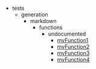 - tests
    - generation
        - markdown
            - functions
                - undocumented
                    - [myFunction1](tests/generation/markdown/functions/undocumented/myFunction1.md)
                    - [myFunction2](tests/generation/markdown/functions/undocumented/myFunction2.md)
                    - [myFunction3](tests/generation/markdown/functions/undocumented/myFunction3.md)
                    - [myFunction4](tests/generation/markdown/functions/undocumented/myFunction4.md)
